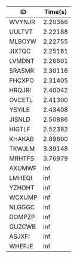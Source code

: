 |ID|Time(s)|
|-|-|
|WVYNJR|2.20366|
|UULTVT|2.22188|
|MLBOYW|2.22755|
|JIXTQC|2.25161|
|LVMDNT|2.26601|
|SRASMR|2.30116|
|FHCXPO|2.31405|
|HRQJRI|2.40042|
|OVCETL|2.41300|
|YSYILE|2.43408|
|JISNLD|2.50886|
|HIGTLF|2.52382|
|KHAKAB|2.89800|
|TKWJLM|3.39148|
|MRHTFS|3.76979|
|AXUMWF|inf|
|LMHEQI|inf|
|YZHOHT|inf|
|WCXUMP|inf|
|NLGGGC|inf|
|DOMPZP|inf|
|GUZCWB|inf|
|ASJXFI|inf|
|WHEFJE|inf|
